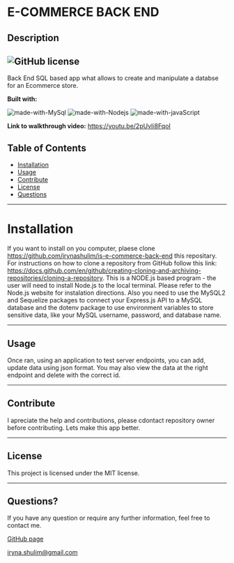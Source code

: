 # E-COMMERCE BACK END
##  Description
 ![GitHub license](https://img.shields.io/badge/license-MIT-blue.svg)
 ---
 Back End SQL based app what allows to create and manipulate a databse for an Ecommerce store.

 **Built with:** 
  
![made-with-MySql](https://img.shields.io/badge/Made%20with-MySql-1f425f.svg)
![made-with-Nodejs](https://img.shields.io/badge/Made%20with-Nodejs-1f425f.svg)
![made-with-javaScript](https://img.shields.io/badge/Made%20with-javaScript-1f425f.svg)


 **Link to walkthrough video:** https://youtu.be/2pUvIi8FqoI
 
  ## Table of Contents
  * [Installation](#installation)
  * [Usage](#usage)
  * [Contribute](#contribute)
  * [License](#license)
  * [Questions](#questions)
  ---
  # Installation
   If you want to install on you computer, plaese clone https://github.com/irynashulim/is-e-commerce-back-end this repositary. 
 For instructions on how to clone a repository from GitHub follow this link: https://docs.github.com/en/github/creating-cloning-and-archiving-repositories/cloning-a-repository. This is a NODE.js based program - the user will need to install Node.js to the local terminal. Please refer to the Node.js website for instalation directions. Also you need to  use the MySQL2  and Sequelize  packages to connect your Express.js API to a MySQL database and the dotenv package  to use environment variables to store sensitive data, like your MySQL username, password, and database name.
 
  ---
  ## Usage
  Once ran, using an application to test server endpoints, you can add, update data using json format. You may also view the data at the right endpoint and delete with the correct id.
  
   ---
  ## Contribute
  I apreciate the help and contributions, please cdontact repository owner before contributing. Lets make this app better.
 
  ---
   ## License
This project is licensed under the MIT license.

---
 
## Questions?
  If you have any question or require any further information, feel free to contact me. 
  
  [GitHub page](https://github.com/irynashulim)

iryna.shulim@gmail.com

  

  
  
